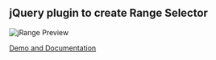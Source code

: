 ## jQuery plugin to create Range Selector

![jRange Preview](http://i.imgur.com/da8uZwx.png)

[Demo and Documentation](https://singod.github.io/jRange/demo/)
